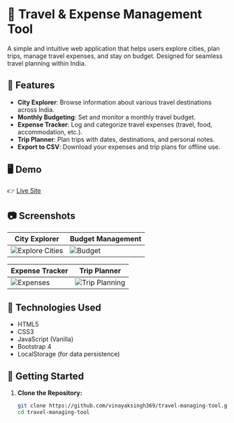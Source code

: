 # 🧳 Travel & Expense Management Tool

A simple and intuitive web application that helps users explore cities, plan trips, manage travel expenses, and stay on budget. Designed for seamless travel planning within India.

## 🌟 Features

- **City Explorer**: Browse information about various travel destinations across India.
- **Monthly Budgeting**: Set and monitor a monthly travel budget.
- **Expense Tracker**: Log and categorize travel expenses (travel, food, accommodation, etc.).
- **Trip Planner**: Plan trips with dates, destinations, and personal notes.
- **Export to CSV**: Download your expenses and trip plans for offline use.

## 🖥️ Demo

👉 [Live Site](https://vinayaksingh369.github.io/travel-managing-tool/)

## 📷 Screenshots

| City Explorer | Budget Management |
|---------------|-------------------|
| ![Explore Cities](images/city_explore.png) | ![Budget](images/budget_management.png) |

| Expense Tracker | Trip Planner |
|------------------|---------------|
| ![Expenses](images/expense_tracking.png) | ![Trip Planning](images/trip_planning.png) |

## 🔧 Technologies Used

- HTML5
- CSS3
- JavaScript (Vanilla)
- Bootstrap 4
- LocalStorage (for data persistence)

## 🚀 Getting Started

1. **Clone the Repository:**

   ```bash
   git clone https://github.com/vinayaksingh369/travel-managing-tool.git
   cd travel-managing-tool
